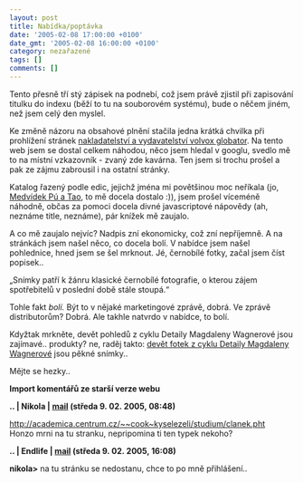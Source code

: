 ```yaml
---
layout: post
title: Nabídka/poptávka
date: '2005-02-08 17:00:00 +0100'
date_gmt: '2005-02-08 16:00:00 +0100'
category: nezařazené
tags: []
comments: []
---
```

<p>Tento přesně tří stý zápisek na podnebí, což jsem právě zjistil při zapisování titulku
do indexu (běží to tu na souborovém systému), bude o něčem jiném, než jsem celý den myslel.</p>
<p>Ke změně názoru na obsahové plnění stačila jedna krátká chvilka při prohlížení stránek
<a href="http://www.volvox.cz">nakladatelství a vydavatelství volvox globator</a>. Na tento web
jsem se dostal celkem náhodou, něco jsem hledal v googlu, svedlo mě to na místní vzkazovník -
zvaný zde kavárna. Ten jsem si trochu prošel a pak ze zájmu zabrousil i na ostatní stránky.</p>
<p>Katalog řazený podle edic, jejichž jména mi povětšinou moc neříkala (jo,
<a href="http://www.volvox.cz/knihy/pu/pu.php">Medvídek Pú a Tao</a>, to mě docela dostalo :)),
jsem prošel víceméně náhodně, občas za pomoci docela divné javascriptové nápovědy (ah, neznáme title,
neznáme), pár knížek mě zaujalo.</p>
<p>A co mě zaujalo nejvíc? Nadpis zní ekonomicky, což zní nepříjemně. A na stránkách jsem našel
něco, co docela bolí. V nabídce jsem našel pohlednice, hned jsem se šel mrknout.
Jé, černobílé fotky, začal jsem číst popisek..</p>
<p class="odsazeny">&bdquo;Snímky patří k žánru klasické černobílé fotografie,
o kterou zájem spotřebitelů v poslední době stále stoupá.&ldquo;</p>
<p>Tohle fakt <em>bolí.</em> Být to v nějaké marketingové zprávě, dobrá. Ve zprávě distributorům? Dobrá.
Ale takhle natvrdo v nabídce, to bolí.</p>
<p>Kdyžtak mrkněte, devět pohledů z cyklu Detaily Magdaleny Wagnerové jsou zajímavé.. produkty?
ne, raděj takto: <a href="http://www.volvox.cz/knihy/pohledy/pohledy.php">devět fotek z cyklu
Detaily Magdaleny Wagnerové</a> jsou pěkné snímky..</p>
<p>Mějte se hezky..</p>
<div class="import-komentaru">
<p><strong>Import komentářů ze starší verze webu</strong></p>
<div class="comment">
<p style="font-weight:bold"><span class="compredmet">..</span> | <span class="comname">Nikola</span> |  <a href="mailto:nikola.canova@gmail.com">mail</a> (středa&nbsp;9.&nbsp;02.&nbsp;2005,&nbsp;08:48)</p>
<p><a href="http://academica.centrum.cz/~~cook~kyselezeli/studium/clanek.pht">http://academica.centrum.cz/~~cook~kyselezeli/studium/clanek.pht</a> <br> Honzo mrni na tu stranku, nepripomina ti ten typek nekoho? </p>
</div>
<div class="comment">
<p style="font-weight:bold"><span class="compredmet">..</span> | <span class="comname">Endlife</span> |  <a href="mailto:jan.martinek@post.cz">mail</a> (středa&nbsp;9.&nbsp;02.&nbsp;2005,&nbsp;16:08)</p>
<p><strong>nikola&gt;</strong> na tu stránku se nedostanu, chce to po mně přihlášení.. </p>
</div>
</div>
